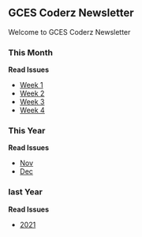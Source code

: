 ## GCES Coderz Newsletter

Welcome to GCES Coderz Newsletter


### This Month                                             

**Read Issues**                                                         

- [Week 1](/2021/Dec/week-1.md)
- [Week 2](/2021/Nov/week-2.md)
- [Week 3](/2021/Nov/week-3.md)
- [Week 4](/2021/Nov/week-4.md)

### This Year

**Read Issues**

- [Nov](/2021/Nov/index.md)
- [Dec](/2021/Dec/index.md)

### last Year

**Read Issues**

- [2021](/2021/index.md)




